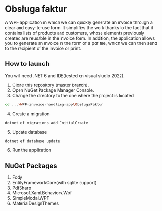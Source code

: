 # Obsługa faktur

A WPF application in which we can quickly generate an invoice through a clear and easy-to-use form. It simplifies the work thanks to the fact that it contains lists of products and customers, whose elements previously created are reusable in the invoice form. In addition, the application allows you to generate an invoice in the form of a pdf file, which we can then send to the recipient of the invoice or print.

## How to launch
You will need .NET 6 and IDE(tested on visual studio 2022).

1. Clone this repository (master branch).
2. Open NuGet Package Manager Console.
3. Change the directory to the one where the project is located
```bash
cd ...\WPF-invoice-handling-app\ObsługaFaktur
```
4. Create a migration
```bash
dotnet ef migrations add InitialCreate
```
5. Update database
```bash
dotnet ef database update
```
6. Run the application

## NuGet Packages
1. Fody
2. EntityFrameworkCore(with sqlite support)
3. PdfSharp
4. Microsof.Xaml.Behaviors.Wpf
5. SimpleModal.WPF
6. MaterialDesignThemes